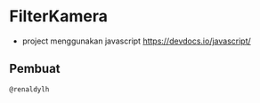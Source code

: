 # FilterKamera

* project menggunakan  javascript https://devdocs.io/javascript/ 

## Pembuat
```
@renaldylh
```
